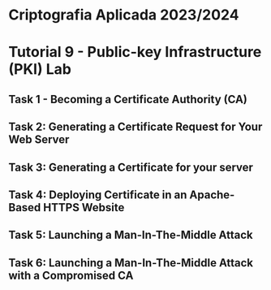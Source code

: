 # Criptografia Aplicada 2023/2024
# Tutorial 9 - Public-key Infrastructure (PKI) Lab

## Task 1 - Becoming a Certificate Authority (CA)

## Task 2: Generating a Certificate Request for Your Web Server

## Task 3: Generating a Certificate for your server

## Task 4: Deploying Certificate in an Apache-Based HTTPS Website

## Task 5: Launching a Man-In-The-Middle Attack

## Task 6: Launching a Man-In-The-Middle Attack with a Compromised CA
